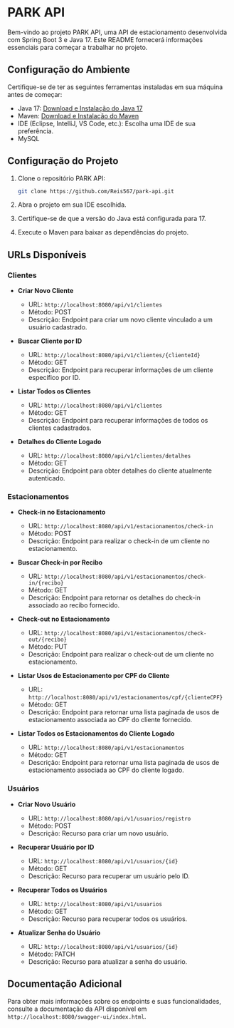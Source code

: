 # PARK API 

Bem-vindo ao projeto PARK API, uma API de estacionamento desenvolvida com Spring Boot 3 e Java 17. Este README fornecerá informações essenciais para começar a trabalhar no projeto.

## Configuração do Ambiente

Certifique-se de ter as seguintes ferramentas instaladas em sua máquina antes de começar:

- Java 17: [Download e Instalação do Java 17](https://www.oracle.com/java/technologies/javase-downloads.html)
- Maven: [Download e Instalação do Maven](https://maven.apache.org/download.cgi)
- IDE (Eclipse, IntelliJ, VS Code, etc.): Escolha uma IDE de sua preferência.
- MySQL

## Configuração do Projeto

1. Clone o repositório PARK API:

    ```bash
    git clone https://github.com/Reis567/park-api.git
    ```

2. Abra o projeto em sua IDE escolhida.

3. Certifique-se de que a versão do Java está configurada para 17.

4. Execute o Maven para baixar as dependências do projeto.

## URLs Disponíveis

### Clientes

- **Criar Novo Cliente**
  - URL: `http://localhost:8080/api/v1/clientes`
  - Método: POST
  - Descrição: Endpoint para criar um novo cliente vinculado a um usuário cadastrado.

- **Buscar Cliente por ID**
  - URL: `http://localhost:8080/api/v1/clientes/{clienteId}`
  - Método: GET
  - Descrição: Endpoint para recuperar informações de um cliente específico por ID.

- **Listar Todos os Clientes**
  - URL: `http://localhost:8080/api/v1/clientes`
  - Método: GET
  - Descrição: Endpoint para recuperar informações de todos os clientes cadastrados.

- **Detalhes do Cliente Logado**
  - URL: `http://localhost:8080/api/v1/clientes/detalhes`
  - Método: GET
  - Descrição: Endpoint para obter detalhes do cliente atualmente autenticado.

### Estacionamentos

- **Check-in no Estacionamento**
  - URL: `http://localhost:8080/api/v1/estacionamentos/check-in`
  - Método: POST
  - Descrição: Endpoint para realizar o check-in de um cliente no estacionamento.

- **Buscar Check-in por Recibo**
  - URL: `http://localhost:8080/api/v1/estacionamentos/check-in/{recibo}`
  - Método: GET
  - Descrição: Endpoint para retornar os detalhes do check-in associado ao recibo fornecido.

- **Check-out no Estacionamento**
  - URL: `http://localhost:8080/api/v1/estacionamentos/check-out/{recibo}`
  - Método: PUT
  - Descrição: Endpoint para realizar o check-out de um cliente no estacionamento.

- **Listar Usos de Estacionamento por CPF do Cliente**
  - URL: `http://localhost:8080/api/v1/estacionamentos/cpf/{clienteCPF}`
  - Método: GET
  - Descrição: Endpoint para retornar uma lista paginada de usos de estacionamento associada ao CPF do cliente fornecido.

- **Listar Todos os Estacionamentos do Cliente Logado**
  - URL: `http://localhost:8080/api/v1/estacionamentos`
  - Método: GET
  - Descrição: Endpoint para retornar uma lista paginada de usos de estacionamento associada ao CPF do cliente logado.

### Usuários

- **Criar Novo Usuário**
  - URL: `http://localhost:8080/api/v1/usuarios/registro`
  - Método: POST
  - Descrição: Recurso para criar um novo usuário.

- **Recuperar Usuário por ID**
  - URL: `http://localhost:8080/api/v1/usuarios/{id}`
  - Método: GET
  - Descrição: Recurso para recuperar um usuário pelo ID.

- **Recuperar Todos os Usuários**
  - URL: `http://localhost:8080/api/v1/usuarios`
  - Método: GET
  - Descrição: Recurso para recuperar todos os usuários.

- **Atualizar Senha do Usuário**
  - URL: `http://localhost:8080/api/v1/usuarios/{id}`
  - Método: PATCH
  - Descrição: Recurso para atualizar a senha do usuário.

## Documentação Adicional

Para obter mais informações sobre os endpoints e suas funcionalidades, consulte a documentação da API disponível em `http://localhost:8080/swagger-ui/index.html`.
